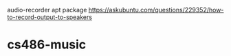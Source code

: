 
audio-recorder apt package
https://askubuntu.com/questions/229352/how-to-record-output-to-speakers
# cs486-music
